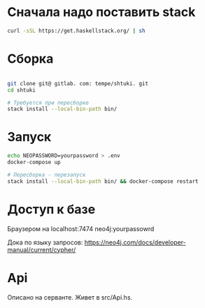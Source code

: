 # Сначала надо поставить stack
```bash
curl -sSL https://get.haskellstack.org/ | sh
```

# Сборка
```bash

git clone git@ gitlab. com: tempe/shtuki. git
cd shtuki

# Требуется при пересборке
stack install --local-bin-path bin/
```

# Запуск

```bash
echo NEOPASSWORD=yourpassword > .env
docker-compose up

# Пересборка - перезапуск
stack install --local-bin-path bin/ && docker-compose restart
```

# Доступ к базе

Браузером на localhost:7474 neo4j:yourpassowrd

Дока по языку запросов: https://neo4j.com/docs/developer-manual/current/cypher/

# Api

Описано на серванте. Живет в src/Api.hs. 


